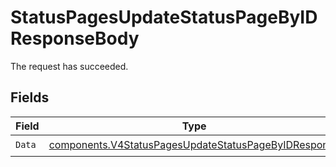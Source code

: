 # StatusPagesUpdateStatusPageByIDResponseBody

The request has succeeded.


## Fields

| Field                                                                                                                        | Type                                                                                                                         | Required                                                                                                                     | Description                                                                                                                  |
| ---------------------------------------------------------------------------------------------------------------------------- | ---------------------------------------------------------------------------------------------------------------------------- | ---------------------------------------------------------------------------------------------------------------------------- | ---------------------------------------------------------------------------------------------------------------------------- |
| `Data`                                                                                                                       | [components.V4StatusPagesUpdateStatusPageByIDResponse](../../models/components/v4statuspagesupdatestatuspagebyidresponse.md) | :heavy_check_mark:                                                                                                           | N/A                                                                                                                          |